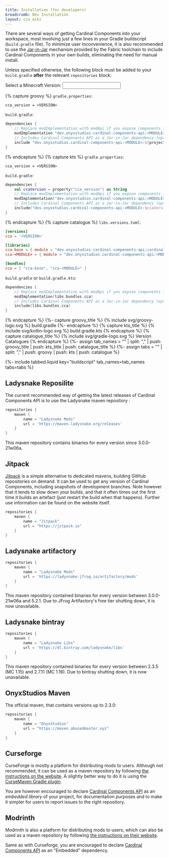 ```yaml
---
title: Installation (for developers)
breadcrumb: Dev Installation
layout: cca_wiki
---
```


<script src="/scripts/modrinthVersionCheck.js"></script>
There are several ways of getting Cardinal Components into your workspace, most involving just a few lines in your Gradle buildscript (`build.gradle` file). To minimize user inconvenience, it is also recommended to use the [Jar-in-Jar](https://fabricmc.net/wiki/tutorial:loader04x#nested_jars) mechanism provided by the Fabric toolchain to include Cardinal Components in your own builds, eliminating the need for manual install.

Unless specified otherwise, the following block must be added to your `build.gradle` **after** the relevant `repositories` block:

<label for="select-mcversion">Select a Minecraft Version:</label>
<input list="mcversion-list" id="select-mcversion" name="select-mcversion" />
<datalist id="mcversion-list">
    <option value="1.20.1" />
</datalist>
<script type="application/javascript">
    const versionList = document.getElementById("mcversion-list");
    const versionSelect = document.getElementById('select-mcversion');
    function clearVersions() {
        versionSelect.value = '';
        versionSelect.removeEventListener('focus', clearVersions);
    }
    function doReplace(version) {
        if(!version) {
            version = '<VERSION>';
        }
        document.querySelectorAll('.mc-version').forEach(e => {
            e.innerText = version;
        });
    }
    versionSelect.addEventListener('focus', clearVersions);
    getVersions("K01OU20C").then(versions => {
        versionSelect.addEventListener('change', () => {
            const version = versions.find(v => v.id === versionSelect.value);
            if (version) {
                // update the window URL to include the selected version
                const state = history.state;
                const title = document.title;
                const url = new URL(window.location.href);
                url.searchParams.set('version', version.id);
                history.replaceState(state, title, url);

                // replace the version in the buildscript
            }
            doReplace(version?.versions[0]?.name);
        });

        function update() {
            const showPreReleases = document.getElementById('include-prereleases')?.checked || false;
            const validVersions = versions.filter(v => showPreReleases || !v.isSnapshot);

            versionSelect.value = validVersions.length > 0 && validVersions[0].id || "1.20.1";

            versionList.replaceChildren(...validVersions.map(v => {
                const option = document.createElement('option');
                option.value = v.id;
                option.innerText = `Minecraft ${v.id}`;
                return option;
            }));
        }

        //need this for the checkbox
        window.cca_mr_update = update;

        update();
    });
</script>

{% capture groovy %}
`gradle.properties`:
```properties
cca_version = <VERSION>
```

`build.gradle`:
```gradle
dependencies {
    // Replace modImplementation with modApi if you expose components in your own API
    modImplementation "dev.onyxstudios.cardinal-components-api:<MODULE>:${project.cca_version}"
    // Includes Cardinal Components API as a Jar-in-Jar dependency (optional but recommended)
    include "dev.onyxstudios.cardinal-components-api:<MODULE>:${project.cca_version}"
}
```
{% endcapture %}
{% capture kts %}
`gradle.properties`:
```properties
cca_version = <VERSION>
```

`build.gradle`:
```kotlin
dependencies {
    val ccaVersion = property("cca_version") as String
    // Replace modImplementation with modApi if you expose components in your own API
    modImplementation("dev.onyxstudios.cardinal-components-api:<MODULE>:$ccaVersion")
    // Includes Cardinal Components API as a Jar-in-Jar dependency (optional but recommended)
    include("dev.onyxstudios.cardinal-components-api:<MODULE>:$ccaVersion")
}
```
{% endcapture %}
{% capture catalogue %}
`libs.versions.toml`:
```toml
[versions]
cca = '<VERSION>'

[libraries]
cca-base = { module = "dev.onyxstudios.cardinal-components-api:cardinal-components-base", version.ref = "cca" }
cca-<MODULE> = { module = "dev.onyxstudios.cardinal-components-api:<MODULE>", version.ref = "cca" }

[bundles]
cca = [ "cca-base", "cca-<MODULE>" ]
```

`build.gradle` or `build.gradle.kts`:
```kotlin
dependencies {
    // Replace modImplementation with modApi if you expose components in your own API
    modImplementation(libs.bundles.cca)
    // Includes Cardinal Components API as a Jar-in-Jar dependency (optional but recommended)
    include(libs.bundles.cca)
}
```
{% endcapture %}
{%- capture groovy_title %}
{% include svg/groovy-logo.svg %} build.gradle
{%- endcapture %}
{% capture kts_title %}
{% include svg/kotlin-logo.svg %} build.gradle.kts
{% endcapture %}
{% capture catalogue_title %}
{% include svg/gradle-logo.svg %} Version Catalogues
{% endcapture %}
{%- assign tab_names = "" | split: "," | push: groovy_title | push: kts_title | push: catalogue_title %}
{%- assign tabs = "" | split: "," | push: groovy | push: kts | push: catalogue %}

{%- include tabbed.liquid key="buildscript" tab_names=tab_names tabs=tabs %}


## Ladysnake Reposilite

The current recommended way of getting the latest releases of Cardinal Components API is to use the Ladysnake maven repository :

```gradle
repositories {
    maven {
        name = "Ladysnake Mods"
        url = 'https://maven.ladysnake.org/releases'
    }
}
```

This maven repository contains binaries for every version since 3.0.0-21w06a.

## Jitpack

[Jitpack](https://jitpack.io#OnyxStudios/Cardinal-Components-API) is a simple alternative to dedicated mavens, building GitHub repositories on demand. It can be used to get any version of Cardinal Components, including snapshots of development branches. Note however that it tends to slow down your builds, and that it often times out the first time it builds an artefact (just restart the build when that happens). Further use information can be found on the website itself.

```gradle
repositories {
    maven {
        name = "Jitpack"
        url = "https://jitpack.io"
    }
}
```

## Ladysnake artifactory

```gradle
repositories {
    maven {
        name = "Ladysnake Mods"
        url = 'https://ladysnake.jfrog.io/artifactory/mods'
    }
}
```

This maven repository contained binaries for every version between 3.0.0-21w06a and 5.2.1. Due to JFrog Artifactory's free tier shutting down, it is now unavailable.

## Ladysnake bintray

```gradle
repositories {
    maven {
        name = "Ladysnake Libs"
        url = 'https://dl.bintray.com/ladysnake/libs'
    }
}
```

This maven repository contained binaries for every version between 2.3.5 (MC 1.15) and 2.7.11 (MC 1.16). Due to bintray shutting down, it is now unavailable.

## OnyxStudios Maven

The official maven, that contains versions up to 2.3.0:

```gradle
repositories {
    maven {
        name = "OnyxStudios"
        url = "https://maven.abusedmaster.xyz"
    }
}
```

## Curseforge

CurseForge is mostly a platform for distributing mods to users. Although not recommended, it can be used as a maven repository by following [the instructions on the website](https://authors.curseforge.com/knowledge-base/projects/529-api). A slightly better way to do it is using the [CurseMaven Gradle plugin](https://github.com/Wyn-Price/CurseMaven).

You are however encouraged to declare [Cardinal Components API](https://www.curseforge.com/minecraft/mc-mods/cardinal-components-api) as an *embedded library* of your project, for documentation purposes and to make it simpler for users to report issues to the right repository.

## Modrinth

Modrinth is also a platform for distributing mods to users, which can also be used as a maven repository by following [the instructions on their website](https://docs.modrinth.com/docs/tutorials/maven/).

Same as with Curseforge, you are encouraged to declare [Cardinal Components API](https://modrinth.com/mod/cardinal-components-api/) as an "Embedded" dependency.